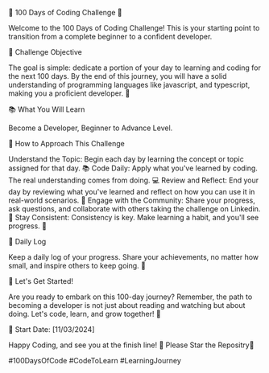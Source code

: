 ﻿🚀 100 Days of Coding Challenge 🚀
 
Welcome to the 100 Days of Coding Challenge! This is your starting point to transition from a complete beginner to a confident developer.

🎯 Challenge Objective

The goal is simple: dedicate a portion of your day to learning and coding for the next 100 days. By the end of this journey, you will have a solid understanding of programming languages like javascript, and typescript, making you a proficient developer. 🌈

📚 What You Will Learn

Become a Developer, Beginner to Advance Level.

📖 How to Approach This Challenge

Understand the Topic: Begin each day by learning the concept or topic assigned for that day. 📚
Code Daily: Apply what you've learned by coding. The real understanding comes from doing. 💻
Review and Reflect: End your day by reviewing what you've learned and reflect on how you can use it in real-world scenarios. 🤔
Engage with the Community: Share your progress, ask questions, and collaborate with others taking the challenge on Linkedin. 👥
Stay Consistent: Consistency is key. Make learning a habit, and you'll see progress. 🌱

📝 Daily Log

Keep a daily log of your progress. Share your achievements, no matter how small, and inspire others to keep going. 💪

💪 Let's Get Started!

Are you ready to embark on this 100-day journey? Remember, the path to becoming a developer is not just about reading and watching but about doing. Let's code, learn, and grow together! 🚀

📅 Start Date: [11/03/2024]

Happy Coding, and see you at the finish line! 🏁 Please Star the Repositry🌟

#100DaysOfCode #CodeToLearn #LearningJourney
